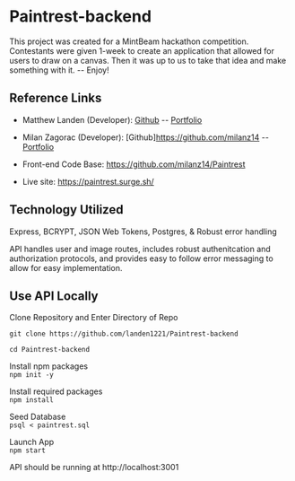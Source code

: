 # Paintrest-backend

This project was created for a MintBeam hackathon competition. Contestants were given 1-week to create an application that allowed for users to draw on a canvas. Then it was up to us to take that idea and make something with it. -- Enjoy!

## Reference Links

-   Matthew Landen (Developer): [Github](https://github.com/landen1221) -- [Portfolio](https://www.mattlanden.com/)
-   Milan Zagorac (Developer): [Github]https://github.com/milanz14 -- [Portfolio](https://www.milanz.dev/)

-   Front-end Code Base: https://github.com/milanz14/Paintrest
-   Live site: https://paintrest.surge.sh/

## Technology Utilized

Express, BCRYPT, JSON Web Tokens, Postgres, & Robust error handling

API handles user and image routes, includes robust authenitcation and authorization protocols, and provides easy to follow error messaging to allow for easy implementation.

## Use API Locally

Clone Repository and Enter Directory of Repo

`git clone https://github.com/landen1221/Paintrest-backend`

`cd Paintrest-backend`

Install npm packages<br>
`npm init -y`

Install required packages<br>
`npm install`

Seed Database<br>
`psql < paintrest.sql`

Launch App<br>
`npm start`

API should be running at http://localhost:3001
